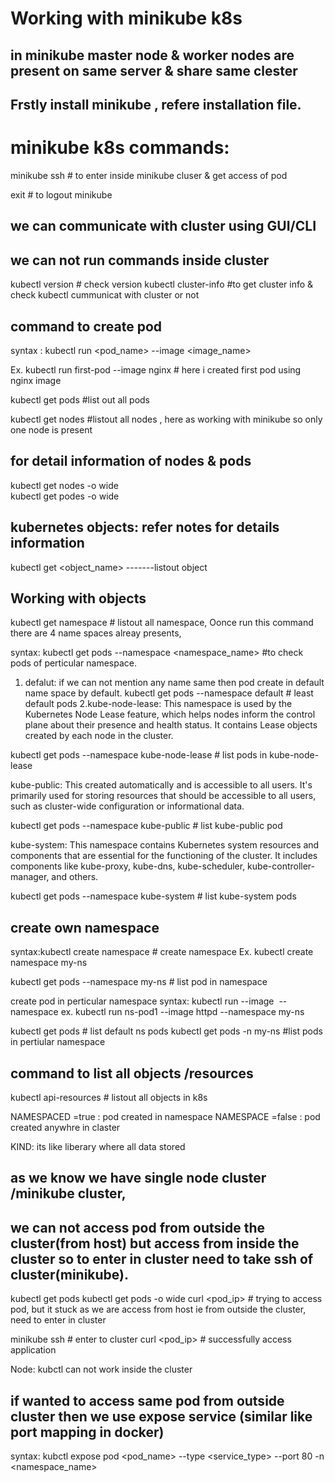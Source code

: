 # Working with minikube k8s
## in minikube master node & worker nodes are present on same server & share same clester

## Frstly install minikube , refere installation file.

# minikube k8s commands:

minikube ssh                   # to enter inside minikube cluser & get access of pod

exit                           # to logout minikube

## we can communicate with cluster using GUI/CLI 
## we can not run commands inside cluster

 kubectl version              # check version
 kubectl cluster-info         #to get cluster info & check kubectl cummunicat with cluster or not 

 ## command to create pod
 syntax : kubectl run <pod_name> --image <image_name>

 Ex. 
 kubectl run first-pod --image nginx                        # here i created first pod using nginx image

kubectl get pods              #list out all pods

kubectl get nodes             #listout all nodes , here as working with minikube so only one node is present

## for detail information of nodes & pods
kubectl get nodes -o wide         
kubectl get podes -o wide

## kubernetes objects: refer notes for details information

kubectl get <object_name>   -------listout object

## Working with objects

kubectl get namespace                            # listout all namespace, 
Oonce run this command there are 4 name spaces alreay presents,

syntax: kubectl get pods --namespace <namespace_name>  #to check pods of perticular namespace.

1. defalut: if we can not mention any name same then pod create in default name space by default.
kubectl get pods --namespace default    # least default pods
2.kube-node-lease: This namespace is used by the Kubernetes Node Lease feature, which helps nodes inform the control plane about their presence and health status. It contains Lease objects created by each node in the cluster.

kubectl get pods --namespace kube-node-lease  # list pods in kube-node-lease

kube-public: This created automatically and is accessible to all users.
 It's primarily used for storing resources that should be accessible to all users, such as cluster-wide configuration or informational data.

kubectl get pods --namespace kube-public     # list kube-public pod

kube-system: This namespace contains Kubernetes system resources and components that are essential for the functioning of the cluster.
 It includes components like kube-proxy, kube-dns, kube-scheduler, kube-controller-manager, and others.

 kubectl get pods --namespace kube-system     # list kube-system pods

## create own namespace

syntax:kubectl create namespace <namespace name>    # create namespace
Ex. kubectl create namespace my-ns

kubectl get pods --namespace my-ns    # list pod in namespace

create pod in perticular namespace
syntax: kubectl run <pod name> --image <image name> --namespace <ns name>
ex.
kubectl run ns-pod1 --image httpd --namespace my-ns

kubectl get pods    # list default ns pods
kubectl get pods -n my-ns    #list pods in pertiular namespace

## command to list all objects /resources
kubectl api-resources   # listout all objects in k8s

NAMESPACED =true : pod created in namespace
NAMESPACE =false : pod created anywhre in claster

KIND: its like liberary where all data stored

## as we know we have single node cluster /minikube cluster,
## we can not access pod from outside the cluster(from host) but access from inside the cluster so to enter in cluster need to take ssh of cluster(minikube). 

kubectl get pods
kubectl get pods -o wide
curl <pod_ip>      # trying to access pod, but it stuck as we are  access from host ie from outside the cluster, need to enter in cluster 

minikube ssh         # enter to cluster
curl <pod_ip>         # successfully access application

Node: kubctl can not work inside the cluster

## if wanted to access same pod from outside cluster then we use expose service (similar like port mapping in docker)

syntax: kubctl expose pod <pod_name> --type <service_type> --port 80 -n <namespace_name>